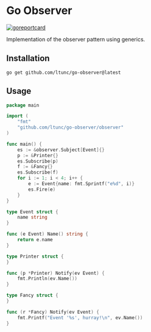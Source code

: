 # Go Observer

[![goreportcard](https://goreportcard.com/badge/github.com/ltunc/go-observer)](https://goreportcard.com/report/github.com/ltunc/go-observer)

Implementation of the observer pattern using generics.

## Installation

    go get github.com/ltunc/go-observer@latest

## Usage

```go
package main

import (
	"fmt"
	"github.com/ltunc/go-observer/observer"
)

func main() {
	es := &observer.Subject[Event]{}
	p := &Printer{}
	es.Subscribe(p)
	f := &Fancy{}
	es.Subscribe(f)
	for i := 1; i < 4; i++ {
		e := Event{name: fmt.Sprintf("e%d", i)}
		es.Fire(e)
	}
}

type Event struct {
	name string
}

func (e Event) Name() string {
	return e.name
}

type Printer struct {
}

func (p *Printer) Notify(ev Event) {
	fmt.Println(ev.Name())
}

type Fancy struct {
}

func (r *Fancy) Notify(ev Event) {
	fmt.Printf("Event '%s', hurray!\n", ev.Name())
}

```
